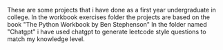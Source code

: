These are some projects that i have done as a first year undergraduate in college.
In the workbook exercises folder the projects are based on the book "The Python Workbook by Ben Stephenson"
In the folder named "Chatgpt" i have used chatgpt to generate leetcode style questions to match my knowledge level.
